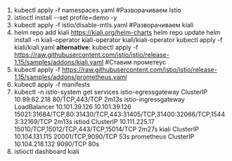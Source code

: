 1. kubectl apply -f namespaces.yaml
#Разворачиваем Istio
2. istioctl install --set profile=demo -y
3. kubectl apply -f istio/disable-mtls.yaml
#Разворачиваем kiali
3. helm repo add kiali https://kiali.org/helm-charts
   helm repo update
   helm install -n kiali-operator kiali-operator kiali/kiali-operator
   kubectl apply -f kiali/kiali.yaml
**alternative**: kubectl apply -f https://raw.githubusercontent.com/istio/istio/release-1.15/samples/addons/kiali.yaml
#Ставим прометеус
4. kubectl apply -f https://raw.githubusercontent.com/istio/istio/release-1.15/samples/addons/prometheus.yaml
5. kubectl apply -f manifests
6. kubectl -n istio-system get services
   istio-egressgateway    ClusterIP      10.99.62.218     <none>          80/TCP,443/TCP                                                               2m13s
   istio-ingressgateway   LoadBalancer   10.101.39.126    10.101.39.126   15021:31684/TCP,80:31430/TCP,443:31405/TCP,31400:32066/TCP,15443:32169/TCP   2m13s
   istiod                 ClusterIP      10.111.225.17    <none>          15010/TCP,15012/TCP,443/TCP,15014/TCP                                        2m27s
   kiali                  ClusterIP      10.104.131.115   <none>          20001/TCP,9090/TCP                                                           53s
   prometheus             ClusterIP      10.104.218.132   <none>          9090/TCP                                                                     80s
7. istioctl dashboard kiali
